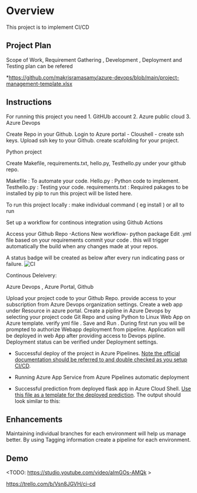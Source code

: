# Overview

This project is to implement CI/CD 

## Project Plan

Scope of Work, Requirement Gathering , Development , Deployment and Testing plan can be refered 

*https://github.com/makrisramasamy/azure-devops/blob/main/project-management-template.xlsx

## Instructions

For running this project you need 1. GitHUb account 2. Azure public cloud 3. Azure Devops 

Create Repo in your Github.
Login to Azure portal - Cloushell - create ssh keys.
Upload ssh key to your Github.
create scafolding for your project.


Python project

Create Makefile, requirements.txt, hello.py, Testhello.py under your github repo.

Makefile : To automate your code.
Hello.py : Python code to implement.
Testhello.py : Testing your code.
requirements.txt : Required pakages to be installed by pip to run this project will be listed here.

To run this project locally :  make individual command ( eg install ) or all to run 

Set up a workflow for continous integration using Github Actions

Access your Github Repo -Actions
New workflow- python package
Edit .yml file based on your requirements
commit your code . this will trigger automatically the build when any changes made at your repos.
 
 A status badge will be created as below after every run indicating pass or failure.
![CI](https://github.com/makrisramasamy/azure-devops/workflows/CI/badge.svg)

Continous Deleivery:

Azure Devops , Azure Portal, Github

Upload your project code to your Github Repo.
provide access to your subscription from Azure Devops organization settings.
Create a web app under Resource in azure portal.
Create a pipline in Azure Devops by selecting your project code Git Repo and using Python to Linux Web App on Azure template.
verify yml file . Save and Run . 
During first run you will be prompted to authorize Webapp deployment from pipeline.
Application will be deployed in web App after providing access to Devops pipline.
Deployment status can be verified under Deployment settings.



* Successful deploy of the project in Azure Pipelines.  [Note the official documentation should be referred to and double checked as you setup CI/CD](https://docs.microsoft.com/en-us/azure/devops/pipelines/ecosystems/python-webapp?view=azure-devops).


* Running Azure App Service from Azure Pipelines automatic deployment

* Successful prediction from deployed flask app in Azure Cloud Shell.  [Use this file as a template for the deployed prediction](https://github.com/udacity/nd082-Azure-Cloud-DevOps-Starter-Code/blob/master/C2-AgileDevelopmentwithAzure/project/starter_files/flask-sklearn/make_predict_azure_app.sh).
The output should look similar to this:


## Enhancements

Maintaining individual branches for each environment will help us manage better.
By using Tagging information create a pipeline for each environment.

## Demo 

<TODO: https://studio.youtube.com/video/aImGOs-AMQk >

https://trello.com/b/Vsn8JGVH/ci-cd




